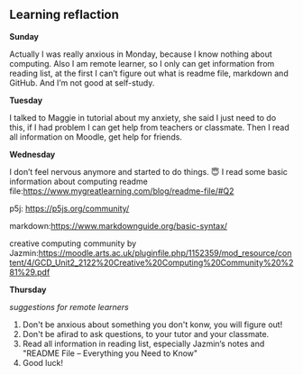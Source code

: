 

## Learning reflaction 

 **Sunday**
 
Actually I was really anxious in Monday, because I know nothing about computing.
Also I am remote learner, so I only can get information from reading list, at the first I can’t figure out what is readme file, markdown and GitHub. And I’m not good at self-study.
 
 
 
 **Tuesday** 

I talked to Maggie in tutorial about my anxiety, she said I just need to do this, if I had problem I can get help from teachers or classmate. Then I read all information on Moodle, get help for friends. 

**Wednesday** 

I don’t feel nervous anymore and started to do things. :innocent:
I read some basic information about computing
readme file:https://www.mygreatlearning.com/blog/readme-file/#Q2

p5j: https://p5js.org/community/
 
markdown:https://www.markdownguide.org/basic-syntax/

creative computing community by Jazmin:https://moodle.arts.ac.uk/pluginfile.php/1152359/mod_resource/content/4/GCD_Unit2_2122%20Creative%20Computing%20Community%20%281%29.pdf


**Thursday**

*suggestions for remote learners*
1. Don't be anxious about something you don't konw, you will figure out!
2. Don't be afirad to ask questions, to your tutor and your classmate.
3. Read all information in reading list, especially Jazmin‘s notes and "README File – Everything you Need to Know"
4. Good luck!
